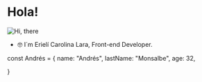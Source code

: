 # Hola!

![Hi, there](https://github.com/erielilara/erielilara/blob/9fe12d226b8a566e1212e2bd69e084f5cff1e50e/assets/Hithere.gif)

- :nerd_face: I´m Erielí Carolina Lara, Front-end Developer. 

const Andrés = {
 name: "Andrés",
 lastName: "Monsalbe",
 age: 32,

}
